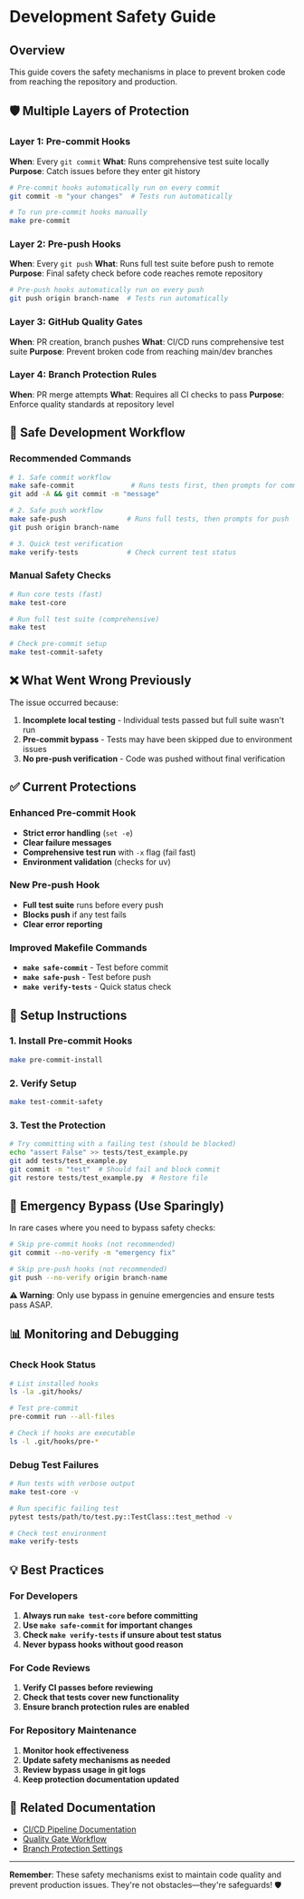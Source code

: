 # Development Safety Guide

## Overview

This guide covers the safety mechanisms in place to prevent broken code from reaching the repository and production.

## 🛡️ Multiple Layers of Protection

### Layer 1: Pre-commit Hooks
**When**: Every `git commit`
**What**: Runs comprehensive test suite locally
**Purpose**: Catch issues before they enter git history

```bash
# Pre-commit hooks automatically run on every commit
git commit -m "your changes"  # Tests run automatically

# To run pre-commit hooks manually
make pre-commit
```

### Layer 2: Pre-push Hooks
**When**: Every `git push`
**What**: Runs full test suite before push to remote
**Purpose**: Final safety check before code reaches remote repository

```bash
# Pre-push hooks automatically run on every push
git push origin branch-name  # Tests run automatically
```

### Layer 3: GitHub Quality Gates
**When**: PR creation, branch pushes
**What**: CI/CD runs comprehensive test suite
**Purpose**: Prevent broken code from reaching main/dev branches

### Layer 4: Branch Protection Rules
**When**: PR merge attempts
**What**: Requires all CI checks to pass
**Purpose**: Enforce quality standards at repository level

## 🚀 Safe Development Workflow

### Recommended Commands

```bash
# 1. Safe commit workflow
make safe-commit              # Runs tests first, then prompts for commit
git add -A && git commit -m "message"

# 2. Safe push workflow
make safe-push               # Runs full tests, then prompts for push
git push origin branch-name

# 3. Quick test verification
make verify-tests            # Check current test status
```

### Manual Safety Checks

```bash
# Run core tests (fast)
make test-core

# Run full test suite (comprehensive)
make test

# Check pre-commit setup
make test-commit-safety
```

## ❌ What Went Wrong Previously

The issue occurred because:

1. **Incomplete local testing** - Individual tests passed but full suite wasn't run
2. **Pre-commit bypass** - Tests may have been skipped due to environment issues
3. **No pre-push verification** - Code was pushed without final verification

## ✅ Current Protections

### Enhanced Pre-commit Hook
- **Strict error handling** (`set -e`)
- **Clear failure messages**
- **Comprehensive test run** with `-x` flag (fail fast)
- **Environment validation** (checks for uv)

### New Pre-push Hook
- **Full test suite** runs before every push
- **Blocks push** if any test fails
- **Clear error reporting**

### Improved Makefile Commands
- **`make safe-commit`** - Test before commit
- **`make safe-push`** - Test before push
- **`make verify-tests`** - Quick status check

## 🔧 Setup Instructions

### 1. Install Pre-commit Hooks
```bash
make pre-commit-install
```

### 2. Verify Setup
```bash
make test-commit-safety
```

### 3. Test the Protection
```bash
# Try committing with a failing test (should be blocked)
echo "assert False" >> tests/test_example.py
git add tests/test_example.py
git commit -m "test"  # Should fail and block commit
git restore tests/test_example.py  # Restore file
```

## 🚨 Emergency Bypass (Use Sparingly)

In rare cases where you need to bypass safety checks:

```bash
# Skip pre-commit hooks (not recommended)
git commit --no-verify -m "emergency fix"

# Skip pre-push hooks (not recommended)
git push --no-verify origin branch-name
```

**⚠️ Warning**: Only use bypass in genuine emergencies and ensure tests pass ASAP.

## 📊 Monitoring and Debugging

### Check Hook Status
```bash
# List installed hooks
ls -la .git/hooks/

# Test pre-commit
pre-commit run --all-files

# Check if hooks are executable
ls -l .git/hooks/pre-*
```

### Debug Test Failures
```bash
# Run tests with verbose output
make test-core -v

# Run specific failing test
pytest tests/path/to/test.py::TestClass::test_method -v

# Check test environment
make verify-tests
```

## 💡 Best Practices

### For Developers
1. **Always run `make test-core` before committing**
2. **Use `make safe-commit` for important changes**
3. **Check `make verify-tests` if unsure about test status**
4. **Never bypass hooks without good reason**

### For Code Reviews
1. **Verify CI passes before reviewing**
2. **Check that tests cover new functionality**
3. **Ensure branch protection rules are enabled**

### For Repository Maintenance
1. **Monitor hook effectiveness**
2. **Update safety mechanisms as needed**
3. **Review bypass usage in git logs**
4. **Keep protection documentation updated**

## 🔗 Related Documentation

- [CI/CD Pipeline Documentation](ci-cd-pipeline.md)
- [Quality Gate Workflow](.github/workflows/quality-gate.yml)
- [Branch Protection Settings](https://docs.github.com/en/repositories/configuring-branches-and-merges-in-your-repository/defining-the-mergeability-of-pull-requests)

---

**Remember**: These safety mechanisms exist to maintain code quality and prevent production issues. They're not obstacles—they're safeguards! 🛡️
